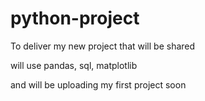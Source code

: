 # python-project
To deliver my new project that will be shared

will use pandas, sql, matplotlib

and will be uploading my first project soon

